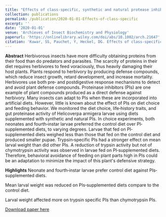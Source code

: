 ```yaml
---
title: "Effects of class-specific, synthetic and natural protease inhibitors on life history traits of Helicoverpa armigera."
collection: publications
permalink: /publication/2020-01-01-Effects-of-class-specific
excerpt: ''
date: '2020-01-01'
venue: 'Archieves of Insect Biochemistry and Physiology'
paperurl: 'https://onlinelibrary.wiley.com/doi/abs/10.1002/arch.21647'
citation: 'Kuwar, SS, Pauchet, Y, Heckel, DG. Effects of class‐specific, synthetic, and natural proteinase inhibitors on life‐history traits of the cotton bollworm <i> Helicoverpa armigera.  Arch. Insect Biochem. Physiol.<i> ' 
---
```

**Abstract**
Herbivorous insects have more difficulty obtaining proteins from their food than do predators and parasites. The scarcity of proteins in their diet requires herbivores to feed voraciously, thus heavily damaging their host plants. Plants respond to herbivory by producing defense compounds, which reduce insect growth, retard development, and increase mortality. Herbivores use both pre‐ and postdigestive response mechanisms to detect and avoid plant defense compounds. Proteinase inhibitors (PIs) are one example of plant compounds produced as a direct defense against herbivory. Many insects can adapt to PIs when these are incorporated into artificial diets. However, little is known about the effect of PIs on diet choice and feeding behavior. We monitored the diet choice, life‐history traits, and gut proteinase activity of Helicoverpa armigera larvae using diets supplemented with synthetic and natural PIs. In choice experiments, both neonates and fourth‐instar larvae preferred the control diet over PI‐supplemented diets, to varying degrees. Larvae that fed on PI‐supplemented diets weighed less than those that fed on the control diet and produced smaller pupae. Trypsin‐specific PIs had a stronger effect on mean larval weight than did other PIs. A reduction of trypsin activity but not of chymotrypsin activity was observed in larvae fed on PI‐supplemented diets. Therefore, behavioral avoidance of feeding on plant parts high in PIs could be an adaptation to minimize the impact of this plant's defensive strategy.

**Highlights**
Neonate and fourth‐instar larvae prefer control diet against PIs‐supplemented diets.

Mean larval weight was reduced on PIs‐supplemented diets compare to the control diet.

Larval weight affected more on trypsin specific PIs than chymotrypsin PIs.

[Download paper here](https://onlinelibrary.wiley.com/doi/full/10.1002/arch.21647#)


